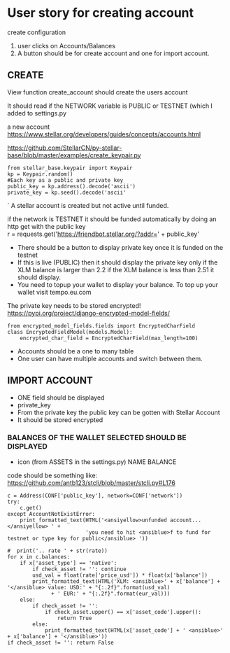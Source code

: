

# User story for creating account

create configuration

1) user clicks on Accounts/Balances
2) A button should be for create account and one for import account.



## CREATE


View function create_account should create the users account

It should read if the NETWORK variable is PUBLIC or TESTNET (which I added to settings.py

a new account  
https://www.stellar.org/developers/guides/concepts/accounts.html  


https://github.com/StellarCN/py-stellar-base/blob/master/examples/create_keypair.py

    from stellar_base.keypair import Keypair
    kp = Keypair.random()
    #Each key as a public and private key
    public_key = kp.address().decode('ascii')
    private_key = kp.seed().decode('ascii'
`
A stellar account is created but not active until funded.  

if the network is TESTNET it should be funded automatically by doing an http get with the public key  
r = requests.get('https://friendbot.stellar.org/?addr=' + public_key'  

- There should be a button to display private key once it is funded on the testnet
- If this is live (PUBLIC) then it should display the private key only if the XLM balance is larger than 2.2 if the XLM balance is less than 2.51 it should display.
- You need to topup your wallet to display your balance. To top up your wallet visit tempo.eu.com

The private key needs to be stored encrypted!  
https://pypi.org/project/django-encrypted-model-fields/

    from encrypted_model_fields.fields import EncryptedCharField
    class EncryptedFieldModel(models.Model):
        encrypted_char_field = EncryptedCharField(max_length=100)

- Accounts should be a one to many table
- One user can have multiple accounts and switch between them.


## IMPORT ACCOUNT

- ONE field should be displayed
- private_key
- From the private key the public key can be gotten with Stellar Account
- It should be stored encrypted


### BALANCES OF THE WALLET SELECTED SHOULD BE DISPLAYED

- icon (from ASSETS in the settings.py) NAME BALANCE

code should be something like:  
https://github.com/antb123/stcli/blob/master/stcli.py#L176



    c = Address(CONF['public_key'], network=CONF['network'])
    try:
        c.get()
    except AccountNotExistError:
        print_formatted_text(HTML('<ansiyellow>unfunded account... </ansiyellow> ' +
                             'you need to hit <ansiblue>f to fund for testnet or type key for public</ansiblue> '))
    
    #  print('.. rate ' + str(rate))
    for x in c.balances:
        if x['asset_type'] == 'native':
            if check_asset != '': continue
            usd_val = float(rate['price_usd']) * float(x['balance'])
            print_formatted_text(HTML('XLM: <ansiblue>' + x['balance'] + '</ansiblue> value: USD:' + "{:.2f}".format(usd_val)
                  + ' EUR:' + "{:.2f}".format(eur_val)))
        else:
            if check_asset != '':
                if check_asset.upper() == x['asset_code'].upper():
                    return True
            else:
                print_formatted_text(HTML(x['asset_code'] + ' <ansiblue>' + x['balance'] + '</ansiblue>'))
    if check_asset != '': return False







